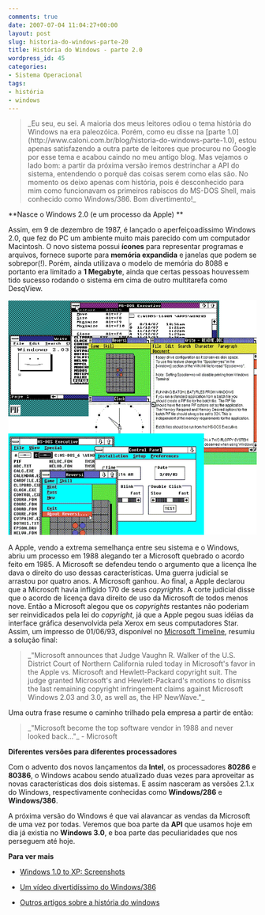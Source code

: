 ```yaml
---
comments: true
date: 2007-07-04 11:04:27+00:00
layout: post
slug: historia-do-windows-parte-20
title: História do Windows - parte 2.0
wordpress_id: 45
categories:
- Sistema Operacional
tags:
- história
- windows
---
```





<blockquote>_Eu seu, eu sei. A maioria dos meus leitores odiou o tema história do Windows na era paleozóica. Porém, como eu disse na [parte 1.0](http://www.caloni.com.br/blog/historia-do-windows-parte-1.0), estou apenas satisfazendo a outra parte de leitores que procurou no Google por esse tema e acabou caindo no meu antigo blog. Mas vejamos o lado bom: a partir da próxima versão iremos destrinchar a API do sistema, entendendo o porquê das coisas serem como elas são. No momento os deixo apenas com história, pois é desconhecido para mim como funcionavam os primeiros rabiscos do MS-DOS Shell, mais conhecido como Windows/386. Bom divertimento!_</blockquote>





<blockquote></blockquote>


**Nasce o Windows 2.0 (e um processo da Apple)
**

Assim, em 9 de dezembro de 1987, é lançado o aperfeiçoadíssimo Windows 2.0, que fez do PC um ambiente muito mais parecido com um computador Macintosh. O novo sistema possui **ícones** para representar programas e arquivos, fornece suporte para **memória expandida** e janelas que podem se sobrepor(!). Porém, ainda utilizava o modelo de memória do 8088 e portanto era limitado a **1 Megabyte**, ainda que certas pessoas houvessem tido sucesso rodando o sistema em cima de outro multitarefa como DesqView.

[![Windows 2](/images/windows2.gif)](/images/windows2.gif)

A Apple, vendo a extrema semelhança entre seu sistema e o Windows, abriu um processo em 1988 alegando ter a Microsoft quebrado o acordo feito em 1985. A Microsoft se defendeu tendo o argumento que a licença lhe dava o direito do uso dessas características. Uma guerra judicial se arrastou por quatro anos. A Microsoft ganhou. Ao final, a Apple declarou que a Microsoft havia infligido 170 de seus _copyrights_. A corte judicial disse que o acordo de licença dava direito de uso da Microsoft de todos menos nove. Então a Microsoft alegou que os _copyrights_ restantes não poderiam ser reinvidicados pela lei do _copyright_, já que a Apple pegou suas idéias da interface gráfica desenvolvida pela Xerox em seus computadores Star. Assim, um impresso de 01/06/93, disponível no [Microsoft Timeline](http://www.thocp.net/companies/microsoft/microsoft_company.htm), resumiu a solução final:


<blockquote>_"Microsoft announces that Judge Vaughn R. Walker of the U.S. District Court of Northern California ruled today in Microsoft's favor in the Apple vs. Microsoft and Hewlett-Packard copyright suit. The judge granted Microsoft's and Hewlett-Packard's motions to dismiss the last remaining copyright infringement claims against Microsoft Windows 2.03 and 3.0, as well as, the HP NewWave."_</blockquote>


Uma outra frase resume o caminho trilhado pela empresa a partir de então:


<blockquote>_"Microsoft become the top software vendor in 1988 and never looked back..."_ - Microsoft</blockquote>


**Diferentes versões para diferentes processadores**

Com o advento dos novos lançamentos da **Intel**, os processadores **80286** e **80386**, o Windows acabou sendo atualizado duas vezes para aproveitar as novas características dos dois sistemas. E assim nasceram as versões 2.1.x do Windows, respectivamente conhecidas como **Windows/286** e **Windows/386**.

A próxima versão do Windows é que vai alavancar as vendas da Microsoft de uma vez por todas. Veremos que boa parte da **API** que usamos hoje em dia já existia no **Windows 3.0**, e boa parte das peculiaridades que nos perseguem até hoje.

**Para ver mais**



	
  * [Windows 1.0 to XP: Screenshots](http://www.infosatellite.com/news/2001/10/a251001windowshistory_screenshots.html)

	
  * [Um vídeo divertidíssimo do Windows/386](http://video.google.com/videoplay?docid=4915875929930836239)

	
  * [Outros artigos sobre a história do windows](http://www.caloni.com.br/blog/search/historia%20do%20windows%20-%20parte)


